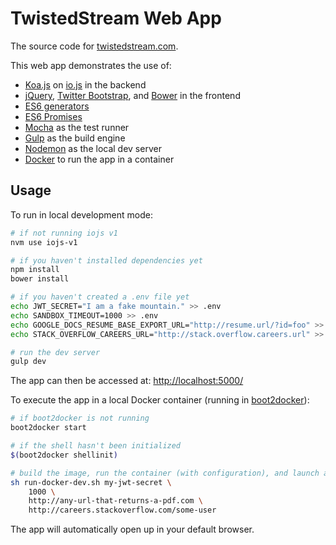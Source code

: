 # TwistedStream Web App

The source code for [twistedstream.com](http://www.twistedstream.com).

This web app demonstrates the use of:

* [Koa.js](http://koajs.com/) on [io.js](https://iojs.org/) in the backend
* [jQuery](http://jquery.com/), [Twitter Bootstrap](https://github.com/twbs/bootstrap), and [Bower](http://bower.io/) in the frontend
* [ES6 generators](https://developer.mozilla.org/en-US/docs/Web/JavaScript/Reference/Statements/function*)
* [ES6 Promises](https://developer.mozilla.org/en-US/docs/Web/JavaScript/Reference/Global_Objects/Promise)
* [Mocha](http://mochajs.org/) as the test runner
* [Gulp](http://gulpjs.com/) as the build engine
* [Nodemon](https://github.com/remy/nodemon) as the local dev server
* [Docker](https://www.docker.com/) to run the app in a container

## Usage

To run in local development mode:

```bash
# if not running iojs v1
nvm use iojs-v1

# if you haven't installed dependencies yet
npm install
bower install

# if you haven't created a .env file yet
echo JWT_SECRET="I am a fake mountain." >> .env
echo SANDBOX_TIMEOUT=1000 >> .env
echo GOOGLE_DOCS_RESUME_BASE_EXPORT_URL="http://resume.url/?id=foo" >> .env
echo STACK_OVERFLOW_CAREERS_URL="http://stack.overflow.careers.url" >> .env

# run the dev server
gulp dev
```

The app can then be accessed at: [http://localhost:5000/](http://localhost:5000/)

To execute the app in a local Docker container (running in [boot2docker](http://boot2docker.io/)):

```bash
# if boot2docker is not running
boot2docker start

# if the shell hasn't been initialized
$(boot2docker shellinit)

# build the image, run the container (with configuration), and launch a browser
sh run-docker-dev.sh my-jwt-secret \
    1000 \
    http://any-url-that-returns-a-pdf.com \
    http://careers.stackoverflow.com/some-user
```

The app will automatically open up in your default browser.
